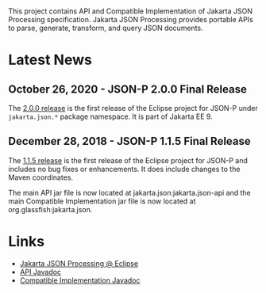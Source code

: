 <br/>

This project contains API and Compatible Implementation
of Jakarta JSON Processing specification. Jakarta JSON Processing
provides portable APIs to parse, generate, transform, and query
JSON documents.

# <a name="Latest_News"></a>Latest News

## October 26, 2020 - JSON-P 2.0.0 Final Release ##

The [2.0.0 release](https://github.com/eclipse-ee4j/jsonp/releases/tag/2.0.0)
is the first release of the Eclipse project for JSON-P under `jakarta.json.*`
package namespace. It is part of Jakarta EE 9.

## December 28, 2018 - JSON-P 1.1.5 Final Release ##

The [1.1.5 release](https://github.com/eclipse-ee4j/jsonp/releases/tag/1.1.5-RELEASE)
is the first release of the Eclipse project for JSON-P and includes no bug fixes
or enhancements. It does include changes to the Maven coordinates.

The main API jar file is now located at jakarta.json:jakarta.json-api and
the main Compatible Implementation jar file is now located at org.glassfish:jakarta.json.

# <a name="Links"></a>Links #
- [Jakarta JSON Processing @ Eclipse](https://projects.eclipse.org/projects/ee4j.jsonp)
- [API Javadoc](docs/api/?overview-summary.html)
- [Compatible Implementation Javadoc](docs/impl/?overview-summary.html)
